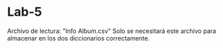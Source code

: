 # Lab-5

Archivo de lectura: "Info Album.csv"
Solo se necesitará este archivo para almacenar en los dos diccionarios correctamente.
